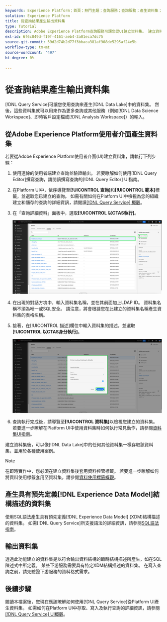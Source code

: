 ```yaml
---
keywords: Experience Platform；首頁；熱門主題；查詢服務；查詢服務；產生資料集；產生資料集；建立資料集；
solution: Experience Platform
title: 從查詢結果產生輸出資料集
type: Tutorial
description: Adobe Experience Platform查詢服務可讓您從UI建立資料集。 建立資料集後，即可像資料湖中的其他資料集一樣存取該資料集，並用於各種使用案例。
exl-id: 6f6c049d-f19f-4161-aeb4-3a01eca7dc75
source-git-commit: 59d2d74b2d77f3bbaca381af908de5295af24e5b
workflow-type: tm+mt
source-wordcount: '497'
ht-degree: 0%

---
```


# 從查詢結果產生輸出資料集

[!DNL Query Service]可讓您使用查詢來產生[!DNL Data Lake]中的資料集。 然後，這些資料集就可以用來作為更多查詢或其他服務（例如[!DNL Data Science Workspace]、即時客戶設定檔或[!DNL Analysis Workspace]）的輸入。

## 從Adobe Experience Platform使用者介面產生資料集

若要從Adobe Experience Platform使用者介面(UI)建立資料集，請執行下列步驟：

1. 使用連線的使用者端建立查詢並驗證輸出。 若要瞭解如何使用[!DNL Query Editor]撰寫查詢，請閱讀撰寫查詢的[!DNL Query Editor] UI指南[](./user-guide.md#writing-queries)。

2. 在Platform UI中，依序導覽至&#x200B;**[!UICONTROL 查詢]**&#x200B;和&#x200B;**[!UICONTROL 範本]**&#x200B;標籤，並選取您已建立的查詢。 如需有關如何在Platform UI中檢視為您的組織建立和儲存的查詢的詳細資訊，請閱讀[[!DNL Query Service] 概觀](./overview.md#browse)。

3. 在「查詢詳細資料」面板中，選取&#x200B;**[!UICONTROL 以CTAS執行]**。

   ![查詢工作區[!UICONTROL 範本]索引標籤，選取了[!UICONTROL 以CTAS執行]強調顯示。](../images/ui/create-datasets/run-as-ctas.png)

4. 在出現的對話方塊中，輸入資料集名稱，並在其前面加上LDAP ID。 資料集名稱不須為唯一或SQL安全。 請注意，將會根據您在此建立的資料集名稱產生資料集的表格名稱。

5. 接著，在[!UICONTROL 描述]欄位中輸入資料集的描述，並選取&#x200B;**[!UICONTROL 以CTAS身分執行]**。

   ![輸出資料集對話方塊，其中包含資料集詳細資料和[!UICONTROL 以CTAS執行]強調顯示](../images/ui/create-datasets/run-query.png)

6. 查詢執行完成後，請導覽至&#x200B;**[!UICONTROL 資料集]**&#x200B;以檢視您建立的資料集。 若要進一步瞭解在Platform UI中使用資料集時如何執行常見動作，請參閱[資料集UI指南](../../catalog/datasets/user-guide.md)。

建立資料集後，可以像[!DNL Data Lake]中的任何其他資料集一樣存取該資料集，並用於各種使用案例。

>[!NOTE]
>
>在即時實作中，您必須在建立資料集後套用資料控管標籤。 若要進一步瞭解如何將資料使用標籤套用至資料集，請參閱[資料使用標籤概觀](../../data-governance/labels/overview.md)。

## 產生具有預先定義[!DNL Experience Data Model]結構描述的資料集

使用SQL語法產生具有預先定義[!DNL Experience Data Model] (XDM)結構描述的資料集。 如需[!DNL Query Service]所支援語法的詳細資訊，請參閱[SQL語法指南](../sql/syntax.md#create-table-as-select)。

## 輸出資料集

透過此功能建立的資料集是以符合輸出資料結構的臨時結構描述所產生，如在SQL陳述式中所定義。 某些下游服務需要具有特定XDM結構描述的資料集。 在寫入查詢之前，請先驗證下游服務的資料格式需求。

## 後續步驟

閱讀本檔案後，您現在應該瞭解如何使用[!DNL Query Service]從Platform UI產生資料集。 如需如何在Platform UI中存取、寫入及執行查詢的詳細資訊，請參閱[[!DNL Query Service] UI概觀](./overview.md)。
